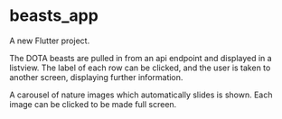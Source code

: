# beasts_app

A new Flutter project.

The DOTA beasts are pulled in from an api endpoint and displayed in a listview. 
The label of each row can be clicked, and the user is taken to another screen, displaying further information.

A carousel of nature images which automatically slides is shown. Each image can be clicked to be made full screen.
